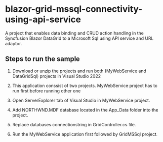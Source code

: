 # blazor-grid-mssql-connectivity-using-api-service
A project that enables data binding and CRUD action handling in the Syncfusion Blazor DataGrid to a Microsoft Sql using API service and URL adaptor. 

## Steps to run the sample

1. Download or unzip the projects and run both (MyWebService and DataGridSql) projects in Visual Studio 2022

2. This application conssist of two projects. MyWebService project has to run first before running other one
    
4. Open ServerExplorer tab of Visual Studio in MyWebService project.

5. Add NORTHWND.MDF database located in the App_Data folder into the project.

6. Replace databases connectionstring in GridController.cs file.

7. Run the MyWebService application first followed by GridMSSql project.
